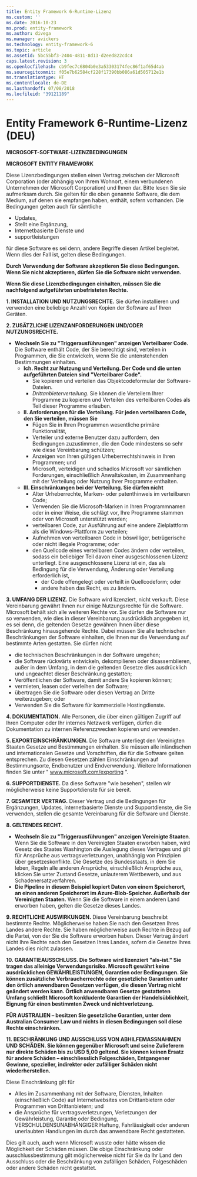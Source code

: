 ```yaml
---
title: Entity Framework 6-Runtime-Lizenz
ms.custom: ''
ms.date: 2016-10-23
ms.prod: entity-framework
ms.author: divega
ms.manager: avickers
ms.technology: entity-framework-6
ms.topic: article
ms.assetid: 5bc55bf3-2404-4811-8d13-d2eed822cdc4
caps.latest.revision: 3
ms.openlocfilehash: cb9fec7c6804b0e3a53303174fec86f1af65d4ab
ms.sourcegitcommit: f05e7b62584cf228f17390bb086a61d505712e1b
ms.translationtype: HT
ms.contentlocale: de-DE
ms.lasthandoff: 07/08/2018
ms.locfileid: "39121189"
---
```

# <a name="entity-framework-6-runtime-license-enu"></a>Entity Framework 6-Runtime-Lizenz (DEU)
**MICROSOFT-SOFTWARE-LIZENZBEDINGUNGEN**

**MICROSOFT ENTITY FRAMEWORK**

Diese Lizenzbedingungen stellen einen Vertrag zwischen der Microsoft Corporation (oder abhängig von Ihrem Wohnort, einem verbundenen Unternehmen der Microsoft Corporation) und Ihnen dar. Bitte lesen Sie sie aufmerksam durch. Sie gelten für die oben genannte Software, die dem Medium, auf denen sie empfangen haben, enthält, sofern vorhanden. Die Bedingungen gelten auch für sämtliche

-   Updates,
-   Stellt eine Ergänzung,
-   Internetbasierte Dienste und
-   supportleistungen

für diese Software es sei denn, andere Begriffe diesen Artikel begleitet. Wenn dies der Fall ist, gelten diese Bedingungen.

**Durch Verwendung der Software akzeptieren Sie diese Bedingungen. Wenn Sie nicht akzeptieren, dürfen Sie die Software nicht verwenden.**

**Wenn Sie diese Lizenzbedingungen einhalten, müssen Sie die nachfolgend aufgeführten unbefristeten Rechte.**

**1.    INSTALLATION UND NUTZUNGSRECHTE.** Sie dürfen installieren und verwenden eine beliebige Anzahl von Kopien der Software auf Ihren Geräten.

**2.    ZUSÄTZLICHE LIZENZANFORDERUNGEN UND/ODER NUTZUNGSRECHTE.**

-   **Wechseln Sie zu "Triggerausführungen" anzeigen    Verteilbarer Code.** Die Software enthält Code, der Sie berechtigt sind, verteilen in Programmen, die Sie entwickeln, wenn Sie die untenstehenden Bestimmungen einhalten.
    -   **Ich.      Recht zur Nutzung und Verteilung. Der Code und die unten aufgeführten Dateien sind "Verteilbarer Code".**
        -   Sie kopieren und verteilen das Objektcodeformular der Software-Dateien.
        -   *Drittanbieterverteilung*. Sie können die Verteilern Ihrer Programme zu kopieren und Verteilen des verteilbaren Codes als Teil dieser Programme erlauben.
    -   **II.    Anforderungen für die Verteilung. Für jeden verteilbaren Code, den Sie verteilen, müssen Sie**
        -   Fügen Sie in Ihren Programmen wesentliche primäre Funktionalität,
        -   Verteiler und externe Benutzer dazu auffordern, den Bedingungen zuzustimmen, die den Code mindestens so sehr wie diese Vereinbarung schützen;
        -   Anzeigen von Ihren gültigen Urheberrechtshinweis in Ihren Programmen; und
        -   Microsoft, verteidigen und schadlos Microsoft vor sämtlichen Forderungen, einschließlich Anwaltskosten, im Zusammenhang mit der Verteilung oder Nutzung Ihrer Programme enthalten.
    -   **III.   Einschränkungen bei der Verteilung. Sie dürfen nicht**
        -   Alter Urheberrechte, Marken- oder patenthinweis im verteilbaren Code;
        -   Verwenden Sie die Microsoft-Marken in Ihren Programmnamen oder in einer Weise, die schlägt vor, Ihre Programme stammen oder von Microsoft unterstützt werden;
        -   verteilbaren Code, zur Ausführung auf eine andere Zielplattform als die Windows-Plattform zu verteilen;
        -   Aufnehmen von verteilbaren Code in böswilliger, betrügerische oder nicht illegale Programme; oder
        -   den Quellcode eines verteilbaren Codes ändern oder verteilen, sodass ein beliebiger Teil davon einer ausgeschlossenen Lizenz unterliegt. Eine ausgeschlossene Lizenz ist ein, das als Bedingung für die Verwendung, Änderung oder Verteilung erforderlich ist,
            -   der Code offengelegt oder verteilt in Quellcodeform; oder
            -   andere haben das Recht, es zu ändern.

**3.    UMFANG DER LIZENZ.** Die Software wird lizenziert, nicht verkauft. Diese Vereinbarung gewährt Ihnen nur einige Nutzungsrechte für die Software. Microsoft behält sich alle weiteren Rechte vor. Sie dürfen die Software nur so verwenden, wie dies in dieser Vereinbarung ausdrücklich angegeben ist, es sei denn, die geltenden Gesetze gewähren Ihnen über diese Beschränkung hinausgehende Rechte. Dabei müssen Sie alle technischen Beschränkungen der Software einhalten, die Ihnen nur die Verwendung auf bestimmte Arten gestatten. Sie dürfen nicht

-   die technischen Beschränkungen in der Software umgehen;
-   die Software rückwärts entwickeln, dekompilieren oder disassemblieren, außer in dem Umfang, in dem die geltenden Gesetze dies ausdrücklich und ungeachtet dieser Beschränkung gestatten;
-   Veröffentlichen der Software, damit andere Sie kopieren können;
-   vermieten, leasen oder verleihen der Software;
-   übertragen Sie die Software oder diesen Vertrag an Dritte weiterzugeben; oder
-   Verwenden Sie die Software für kommerzielle Hostingdienste.

**4.    DOKUMENTATION.** Alle Personen, die über einen gültigen Zugriff auf Ihren Computer oder Ihr internes Netzwerk verfügen, dürfen die Dokumentation zu internen Referenzzwecken kopieren und verwenden.

**5.    EXPORTEINSCHRÄNKUNGEN.** Die Software unterliegt den Vereinigten Staaten Gesetze und Bestimmungen einhalten. Sie müssen alle inländischen und internationalen Gesetze und Vorschriften, die für die Software gelten entsprechen. Zu diesen Gesetzen zählen Einschränkungen auf Bestimmungsorte, Endbenutzer und Endverwendung. Weitere Informationen finden Sie unter " www.microsoft.com/exporting ".

**6.    SUPPORTDIENSTE.** Da diese Software "wie besehen", stellen wir möglicherweise keine Supportdienste für sie bereit.

**7.    GESAMTER VERTRAG.** Dieser Vertrag und die Bedingungen für Ergänzungen, Updates, internetbasierte Dienste und Supportdienste, die Sie verwenden, stellen die gesamte Vereinbarung für die Software und Dienste.

**8.    GELTENDES RECHT.**

-   **Wechseln Sie zu "Triggerausführungen" anzeigen    Vereinigte Staaten**. Wenn Sie die Software in den Vereinigten Staaten erworben haben, wird Gesetz des Staates Washington die Auslegung dieses Vertrages und gilt für Ansprüche aus vertragsverletzungen, unabhängig von Prinzipien über gesetzeskonflikte. Die Gesetze des Bundesstaats, in dem Sie leben, Regeln alle anderen Ansprüche, einschließlich Ansprüche aus, klicken Sie unter Zustand Gesetze, unlauterem Wettbewerb, und aus Schadenersatzverfahren.
-   **Die Pipeline in diesem Beispiel kopiert Daten von einem Speicherort, an einen anderen Speicherort im Azure-Blob-Speicher.    Außerhalb der Vereinigten Staaten.** Wenn Sie die Software in einem anderen Land erworben haben, gelten die Gesetze dieses Landes.

**9.    RECHTLICHE AUSWIRKUNGEN.** Diese Vereinbarung beschreibt bestimmte Rechte. Möglicherweise haben Sie nach den Gesetzen Ihres Landes andere Rechte. Sie haben möglicherweise auch Rechte in Bezug auf die Partei, von der Sie die Software erworben haben. Dieser Vertrag ändert nicht Ihre Rechte nach den Gesetzen Ihres Landes, sofern die Gesetze Ihres Landes dies nicht zulassen.

**10.   GARANTIEAUSSCHLUSS. Die Software wird lizenziert "als-ist." Sie tragen das alleinige Verwendungsrisiko. Microsoft gewährt keine ausdrücklichen GEWÄHRLEISTUNGEN, Garantien oder Bedingungen. Sie können zusätzliche Verbraucherrechte oder gesetzliche Garantien unter den örtlich anwendbaren Gesetzen verfügen, die diesen Vertrag nicht geändert werden kann. Örtlich anwendbaren Gesetze gestatteten Umfang schließt Microsoft konkludente Garantien der Handelsüblichkeit, Eignung für einen bestimmten Zweck und nichtverletzung.**

**FÜR AUSTRALIEN – besitzen Sie gesetzliche Garantien, unter dem Australian Consumer Law und nichts in diesen Bedingungen soll diese Rechte einschränken.**

**11.   BESCHRÄNKUNG UND AUSSCHLUSS VON ABHILFEMASSNAHMEN UND SCHÄDEN. Sie können gegenüber Microsoft und seine Zulieferern nur direkte Schäden bis zu USD 5,00 geltend. Sie können keinen Ersatz für andere Schäden – einschliesslich Folgeschäden, Entgangener Gewinne, spezieller, indirekter oder zufälliger Schäden nicht wiederherstellen.**

Diese Einschränkung gilt für

-   Alles im Zusammenhang mit der Software, Diensten, Inhalten (einschließlich Code) auf Internetwebsites von Drittanbietern oder Programmen von Drittanbietern; und
-   die Ansprüche für vertragsverletzungen, Verletzungen der Gewährleistung, Garantie oder Bedingung, VERSCHULDENSUNABHÄNGIGER Haftung, Fahrlässigkeit oder anderen unerlaubten Handlungen im durch das anwendbare Recht gestatteten.

Dies gilt auch, auch wenn Microsoft wusste oder hätte wissen die Möglichkeit der Schäden müssen. Die obige Einschränkung oder ausschlussbestimmung gilt möglicherweise nicht für Sie da Ihr Land den Ausschluss oder die Beschränkung von zufälligen Schäden, Folgeschäden oder andere Schäden nicht gestattet.
